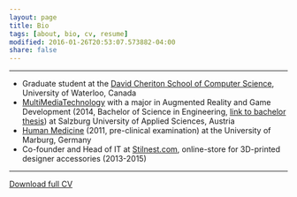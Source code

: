 ```yaml
---
layout: page
title: Bio
tags: [about, bio, cv, resume]
modified: 2016-01-26T20:53:07.573882-04:00
share: false
---
```


---

* Graduate student at the <a href="https://cs.uwaterloo.ca/" target="_blank">David Cheriton School of Computer Science</a>, University of Waterloo, Canada
* <a href="https://multimediatechnology.at/" target="_blank">MultiMediaTechnology</a> with a major in Augmented Reality and Game Development (2014, Bachelor of Science in Engineering, <a href="{{ site.url }}/downloads/bachelor_thesis.pdf" target="_blank">link to bachelor thesis</a>) at Salzburg University of Applied Sciences, Austria
* <a href="https://www.uni-marburg.de/fb20" target="_blank">Human Medicine</a> (2011, pre-clinical examination) at the University of Marburg, Germany
* Co-founder and Head of IT at <a href="https://stilnest.com/en/" target="_blank">Stilnest.com</a>, online-store for 3D-printed designer accessories (2013-2015)

-------

<a href="{{ site.url }}/downloads/cv.pdf" target="_blank" class="btn pull-right">Download full CV</a>